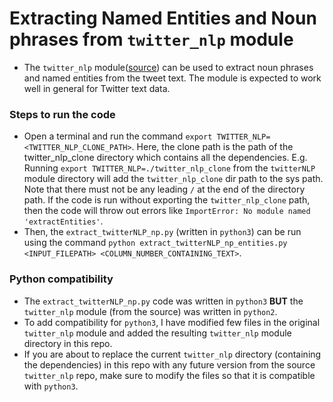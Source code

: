 # Extracting Named Entities and Noun phrases from `twitter_nlp` module
* The `twitter_nlp` module([source](https://github.com/aritter/twitter_nlp)) can be used to extract noun phrases and named entities from the tweet text. The module is expected to work well in general for Twitter text data.

### Steps to run the code
* Open a terminal and run the command `export TWITTER_NLP=<TWITTER_NLP_CLONE_PATH>`. Here, the clone path is the path of the twitter_nlp_clone directory which contains all the dependencies. E.g. Running `export TWITTER_NLP=./twitter_nlp_clone` from the `twitterNLP` module directory will add the `twitter_nlp_clone` dir path to the sys path. Note that there must not be any leading `/` at the end of the directory path. If the code is run without exporting the `twitter_nlp_clone` path, then the code will throw out errors like `ImportError: No module named 'extractEntities'`.
* Then, the `extract_twitterNLP_np.py` (written in `python3`) can be run using the command `python extract_twitterNLP_np_entities.py <INPUT_FILEPATH> <COLUMN_NUMBER_CONTAINING_TEXT>`.

### Python compatibility
* The `extract_twitterNLP_np.py` code was written in `python3` **BUT** the `twitter_nlp` module (from the source) was written in `python2`. 
* To add compatibility for `python3`, I have modified few files in the original `twitter_nlp` module and added the resulting `twitter_nlp` module directory in this repo.
* If you are about to replace the current `twitter_nlp` directory (containing the dependencies) in this repo with any future version from the source `twitter_nlp` repo, make sure to modify the files so that it is compatible with `python3`.